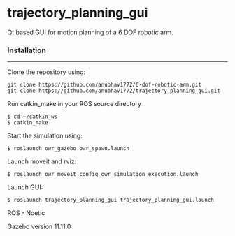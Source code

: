 # trajectory_planning_gui
Qt based GUI for motion planning of a 6 DOF robotic arm.

### Installation
---

Clone the repository using:

    git clone https://github.com/anubhav1772/6-dof-robotic-arm.git
    git clone https://github.com/anubhav1772/trajectory_planning_gui.git

Run catkin_make in your ROS source directory

    $ cd ~/catkin_ws
    $ catkin_make

Start the simulation using:

    $ roslaunch owr_gazebo owr_spawn.launch

Launch moveit and rviz:

    $ roslaunch owr_moveit_config owr_simulation_execution.launch
    
Launch GUI:

    $ roslaunch trajectory_planning_gui trajectory_planning_gui.launch


ROS - Noetic

Gazebo version 11.11.0
